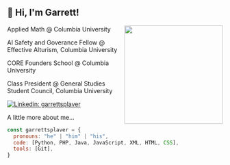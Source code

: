 <h2> 👋 Hi, I'm Garrett! </h2>
<img align='right' src="[https://media1.giphy.com/media/YPQ62IX4xd60xJDaBu/giphy.gif?cid=790b7611e7562db4f680611a56e95f7806bf246fd10fb65d&rid=giphy.gif&ct=s](https://media0.giphy.com/media/qgQUggAC3Pfv687qPC/giphy.gif)" width="230">

<p>Applied Math @ Columbia University</p>
<p>AI Safety and Goverance Fellow @ Effective Alturism, Columbia University</p>
<p>CORE Founders School @ Columbia University</p>
<p>Class President @ General Studies Student Council, Columbia University</p>

[![Linkedin: garrettsplaver](https://img.shields.io/badge/-garrettsplaver-blue?style=flat-square&logo=Linkedin&logoColor=white&link=https://www.linkedin.com/in/gsplaver/)](https://www.linkedin.com/in/gsplaver/)


A little more about me...  

```javascript
const garrettsplaver = {
  pronouns: "he" | "him" | "his",
  code: [Python, PHP, Java, JavaScript, XML, HTML, CSS],
  tools: [Git],
}
```
